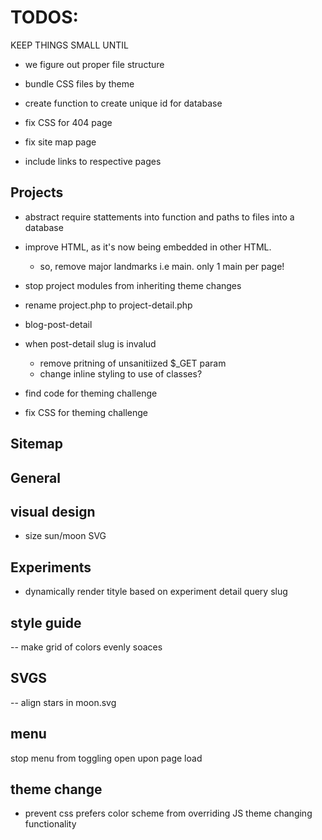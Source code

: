 # TODOS:
KEEP THINGS SMALL UNTIL
- we figure out proper file structure
- bundle CSS files by theme

- create function to create unique id for database

- fix CSS for 404 page

- fix site map page
 - include links to respective pages

## Projects
  - abstract require stattements into function and paths to files into a database
  - improve HTML, as it's now being embedded in other HTML. 
    - so, remove major landmarks i.e main. only 1 main per page!
  - stop project modules from inheriting theme changes
  - rename project.php to project-detail.php

  - blog-post-detail
  - when post-detail slug is invalud
  	- remove pritning of unsanitiized $_GET param 
    - change inline styling to use of classes? 
- find code for theming challenge
- fix CSS for theming challenge

## Sitemap

## General

## visual design
- size sun/moon SVG 

## Experiments
  - dynamically render tityle based on experiment detail query slug

## style guide
  -- make grid of colors evenly soaces

  ## SVGS
  -- align stars in moon.svg

  ## menu
  stop menu from toggling open upon page load

## theme change
- prevent css prefers color scheme from overriding JS theme changing functionality